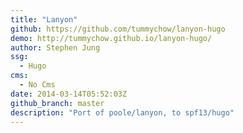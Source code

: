 ```yaml
---
title: "Lanyon"
github: https://github.com/tummychow/lanyon-hugo
demo: http://tummychow.github.io/lanyon-hugo/
author: Stephen Jung
ssg:
  - Hugo
cms:
  - No Cms
date: 2014-03-14T05:52:03Z
github_branch: master
description: "Port of poole/lanyon, to spf13/hugo"
---
```

